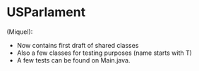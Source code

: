 # USParlament
(Miquel):
   - Now contains first draft of shared classes
   - Also a few classes for testing purposes (name starts with T)
   - A few tests can be found on Main.java.